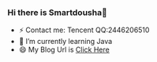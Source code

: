 ### Hi there is Smartdousha👋
- ⚡ Contact me: Tencent QQ:2446206510
- 🌱 I’m currently learning Java
- 😄 My Blog Url is [Click Here](https://smartdousha.github.io/)

<!--
**Smartdousha/Smartdousha** is a ✨ _special_ ✨ repository because its `README.md` (this file) appears on your GitHub profile.

Here are some ideas to get you started:

- 🔭 I’m currently working on ...
- 🌱 I’m currently learning ...
- 👯 I’m looking to collaborate on ...
- 🤔 I’m looking for help with ...
- 💬 Ask me about ...
- 📫 How to reach me: ...
- 😄 Pronouns: ...
- ⚡ Fun fact: ...
-->
